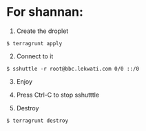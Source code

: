 # For shannan:

1. Create the droplet

```
$ terragrunt apply
```

2. Connect to it

```
$ sshuttle -r root@bbc.lekwati.com 0/0 ::/0
```

3. Enjoy

4. Press Ctrl-C to stop sshutttle

5. Destroy

```
$ terragrunt destroy
```
